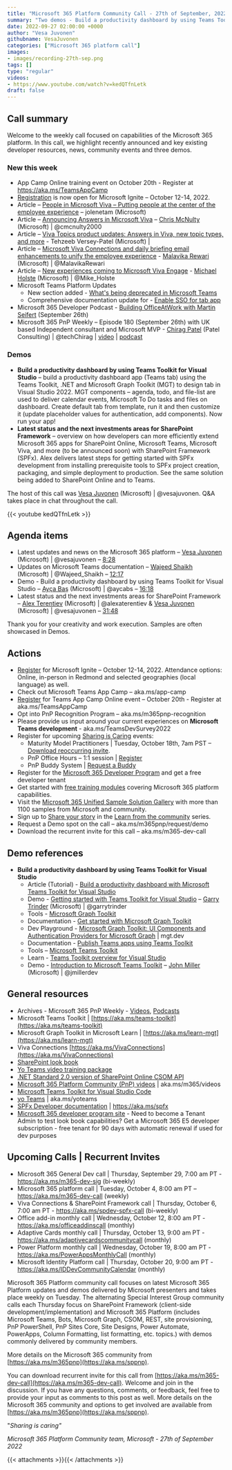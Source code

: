```yaml
---
title: "Microsoft 365 Platform Community Call - 27th of September, 2022"
summary: "Two demos - Build a productivity dashboard by using Teams Toolkit for Visual Studio, and Latest status and the next investments areas for SharePoint Framework. Registration open for Microsoft Ignite and Microsoft Teams App Camp training. Delivered 6 articles, 2 podcasts."
date: 2022-09-27 02:00:00 +0000
author: "Vesa Juvonen"
githubname: VesaJuvonen
categories: ["Microsoft 365 platform call"]
images:
- images/recording-27th-sep.png
tags: []
type: "regular"
videos:
- https://www.youtube.com/watch?v=kedQTfnLetk
draft: false
---
```


## Call summary

Welcome to the weekly call focused on capabilities of the Microsoft 365 platform.  In this call, we highlight recently announced and key existing developer resources, news, community events and three demos.

### New this week

* App Camp Online training event on October 20th - Register at <https://aka.ms/TeamsAppCamp>
* [Registration](https://ignite.microsoft.com) is now open for Microsoft Ignite – October 12-14, 2022.
* Article – [People in Microsoft Viva – Putting people at the center of the employee experience](https://techcommunity.microsoft.com/t5/microsoft-viva-blog/people-in-microsoft-viva-putting-people-at-the-center-of-the/ba-p/3633223) – jolenetam (Microsoft)
* Article – [Announcing Answers in Microsoft Viva](https://techcommunity.microsoft.com/t5/microsoft-viva-blog/announcing-answers-in-microsoft-viva/ba-p/3634288) – [Chris McNulty](https://twitter.com/cmcnulty2000) (Microsoft) \| @cmcnulty2000
* Article – [Viva Topics product updates: Answers in Viva, new topic types, and more](https://techcommunity.microsoft.com/t5/microsoft-viva-blog/viva-topics-product-updates-answers-in-viva-new-topic-types-and/ba-p/3631438) - Tehzeeb Versey-Patel (Microsoft) \|
* Article – [Microsoft Viva Connections and daily briefing email enhancements to unify the employee experience](https://techcommunity.microsoft.com/t5/microsoft-viva-blog/microsoft-viva-connections-and-daily-briefing-email-enhancements/ba-p/3633254) - [Malavika Rewari](https://twitter.com/MalavikaRewari) (Microsoft) \| @MalavikaRewari
* Article – [New experiences coming to Microsoft Viva Engage](https://techcommunity.microsoft.com/t5/microsoft-viva-blog/new-experiences-coming-to-microsoft-viva-engage/ba-p/3634273) - [Michael Holste](https://twitter.com/Mike_Holste) (Microsoft) \| @Mike_Holste
* Microsoft Teams Platform Updates
    * New section added - [What's being deprecated in Microsoft Teams](https://learn.microsoft.com/microsoftteams/platform/whats-new?pivots=dep-feature)
    * Comprehensive documentation update for - [Enable SSO for tab app](https://learn.microsoft.com/microsoftteams/platform/tabs/how-to/authentication/tab-sso-overview)
* Microsoft 365 Developer Podcast - [Building OfficeAtWork with Martin Seifert](https://www.m365devpodcast.com/e/building-officeatwork-with-martin-seifert/) (September 26th)
* Microsoft 365 PnP Weekly – Episode 180 (September 26th) with UK based Independent consultant and Microsoft MVP - [Chirag Patel](https://twitter.com/techChirag) (Patel Consulting) \| @techChirag \| [video](https://pnp.github.io/blog/microsoft-365-pnp-weekly/episode-180/) \| [podcast](https://www.podbean.com/media/share/pb-9cb9v-12d3268)

### Demos

* **Build a productivity dashboard by using Teams Toolkit for Visual Studio** – build a productivity dashboard app (Teams tab) using the Teams Toolkit, .NET and Microsoft Graph Toolkit (MGT) to design tab in Visual Studio 2022. MGT components – agenda, todo, and file-list are used to deliver calendar events, Microsoft To Do tasks and files on dashboard. Create default tab from template, run it and then customize it (update placeholder values for authentication, add components). Now run your app!
* **Latest status and the next investments areas for SharePoint Framework** – overview on how developers can more efficiently extend Microsoft 365 apps for SharePoint Online, Microsoft Teams, Microsoft Viva, and more (to be announced soon) with SharePoint Framework (SPFx). Alex delivers latest steps for getting started with SPFx development from installing prerequisite tools to SPFx project creation, packaging, and simple deployment to production. See the same solution being added to SharePoint Online and to Teams.

The host of this call was [Vesa Juvonen](https://twitter.com/vesajuvonen) (Microsoft) \| @vesajuvonen. Q&A takes place in chat throughout the call.

{{< youtube kedQTfnLetk >}}

## Agenda items

* Latest updates and news on the Microsoft 365 platform – [Vesa Juvonen](https://twitter.com/vesajuvonen) (Microsoft) \| @vesajuvonen – [8:28](https://youtu.be/kedQTfnLetk?t=508)
* Updates on Microsoft Teams documentation – [Wajeed Shaikh](https://twitter.com/Wajeed_Shaikh) (Microsoft) \| @Wajeed_Shaikh – [12:17](https://youtu.be/kedQTfnLetk?t=737)
* Demo - Build a productivity dashboard by using Teams Toolkit for Visual Studio – [Ayça Baş](https://twitter.com/aycabs) (Microsoft) \| @aycabs – [16:18](https://youtu.be/kedQTfnLetk?t=978)
* Latest status and the next investments areas for SharePoint Framework – [Alex Terentiev](https://twitter.com/alexaterentiev) (Microsoft) \| @alexaterentiev & [Vesa Juvonen](https://twitter.com/vesajuvonen) (Microsoft) \| @vesajuvonen – [31:48](https://youtu.be/kedQTfnLetk?t=1908)

Thank you for your creativity and work execution. Samples are often showcased in Demos.

## Actions

* [Register](https://ignite.microsoft.com) for Microsoft Ignite – October 12-14, 2022. Attendance options: Online, in-person in Redmond and selected geographies (local language) as well.
* Check out Microsoft Teams App Camp – aka.ms/app-camp
* [Register](https://aka.ms/TeamsAppCamp) for Teams App Camp Online event – October 20th - Register at aka.ms/TeamsAppCamp
* Opt into PnP Recognition Program – aka.ms/m365pnp-recognition
* Please provide us input around your current experiences on **Microsoft Teams development** - aka.ms/TeamsDevSurvey2022
* Register for upcoming [Sharing is Caring](https://pnp.github.io/sharing-is-caring/) events:
    * Maturity Model Practitioners \| Tuesday, October 18th, 7am PST – [Download reoccurring invite](https://aka.ms/mm4m365/invite).
    * PnP Office Hours – 1:1 session \| [Register](https://outlook.office365.com/owa/calendar/PnPSharingisCaring@warner.digital/bookings/)
    * PnP Buddy System \| [Request a Buddy](https://forms.office.com/Pages/ResponsePage.aspx?id=KtIy2vgLW0SOgZbwvQuRaXDXyCl9DkBHq4A2OG7uLpdUMjRRUVg4NElZUUJLTEY1TVVSVDJFRFpLRS4u)
* Register for the [Microsoft 365 Developer Program](https://aka.ms/m365/devprogram) and get a free developer tenant
* Get started with [free training modules](https://aka.ms/m365/dev/learn) covering Microsoft 365 platform capabilities.
* Visit the [Microsoft 365 Unified Sample Solution Gallery](https://adoption.microsoft.com/sample-solution-gallery) with more than 1100 samples from Microsoft and community.
* Sign up to [Share your story](https://aka.ms/share-your-story) in the [Learn from the community](https://aka.ms/LearnFromTheCommunity/ThisWeek) series.
* Request a Demo spot on the call – aka.ms/m365pnp/request/demo
* Download the recurrent invite for this call – aka.ms/m365-dev-call

## Demo references

* **Build a productivity dashboard by using Teams Toolkit for Visual Studio**
    * Article (Tutorial) - [Build a productivity dashboard with Microsoft Teams Toolkit for Visual Studio](https://devblogs.microsoft.com/microsoft365dev/build-a-productivity-dashboard-with-microsoft-teams-toolkit-for-visual-studio)
    * Demo - [Getting started with Teams Toolkit for Visual Studio](https://youtu.be/qFxLUagga80?t=1310) – [Garry Trinder](https://twitter.com/garrytrinder) (Microsoft) \| @garrytrinder
    * Tools - [Microsoft Graph Toolkit](https://github.com/microsoftgraph/microsoft-graph-toolkit)
    * Documentation - [Get started with Microsoft Graph Toolkit](https://learn.microsoft.com/graph/toolkit/get-started/overview)
    * Dev Playground - [Microsoft Graph Toolkit: UI Components and Authentication Providers for Microsoft Graph](https://mgt.dev/?path=/story/overview--page) \| mgt.dev
    * Documentation - [Publish Teams apps using Teams Toolkit](https://learn.microsoft.com/microsoftteams/platform/toolkit/publish)
    * Tools – [Microsoft Teams Toolkit](https://github.com/OfficeDev/TeamsFx)
    * Learn - [Teams Toolkit overview for Visual Studio](https://learn.microsoft.com/microsoftteams/platform/toolkit/teams-toolkit-overview-visual-studio)
    * Demo - [Introduction to Microsoft Teams Toolkit](https://youtu.be/DF7rR0TxcZ4?t=1597) – [John Miller](https://twitter.com/jmillerdev) (Microsoft) \| @jmillerdev

## General resources

* Archives - Microsoft 365 PnP Weekly - [Videos](https://www.youtube.com/playlist?list=PLR9nK3mnD-OVYI-St_CBiFfuL4CZbBpkC), [Podcasts](https://pnpweekly.podbean.com/)
* Microsoft Teams Toolkit | [https://aka.ms/teams-toolkit](https://aka.ms/teams-toolkit)
* Microsoft Graph Toolkit in Microsoft Learn | [https://aka.ms/learn-mgt](https://aka.ms/learn-mgt)
* Viva Connections [https://aka.ms/VivaConnections](https://aka.ms/VivaConnections)
* [SharePoint look book](https://lookbook.microsoft.com/?WT.mc_id=m365-24198-cxa)
* [Yo Teams video training package](https://aka.ms/yoteams-training)
* [.NET Standard 2.0 version of SharePoint Online CSOM API](https://developer.microsoft.com/microsoft-365/blogs/net-standard-version-of-sharepoint-online-csom-apis?WT.mc_id=m365-24198-cxa)
* [Microsoft 365 Platform Community (PnP) videos](https://aka.ms/m365/videos) | aka.ms/m365/videos
* [Microsoft Teams Toolkit for Visual Studio Code](https://marketplace.visualstudio.com/items?itemName=TeamsDevApp.ms-teams-vscode-extension)
* [yo Teams](https://aka.ms/yoteams) | aka.ms/yoteams
* [SPFx Developer documentation](https://aka.ms/spfx) | <https://aka.ms/spfx>
* [Microsoft 365 developer program site](https://developer.microsoft.com/office/dev-program?WT.mc_id=m365-24198-cxa) - Need to become a Tenant Admin to test look book capabilities? Get a Microsoft 365 E5 developer subscription - free tenant for 90 days with automatic renewal if used for dev purposes

## Upcoming Calls | Recurrent Invites

* Microsoft 365 General Dev call \| Thursday, September 29, 7:00 am PT - <https://aka.ms/m365-dev-sig> (bi-weekly)
* Microsoft 365 platform call \| Tuesday, October 4, 8:00 am PT – <https://aka.ms/m365-dev-call> (weekly)
* Viva Connections & SharePoint Framework call \| Thursday, October 6, 7:00 am PT - <https://aka.ms/spdev-spfx-call> (bi-weekly)
* Office add-in monthly call \| Wednesday, October 12, 8:00 am PT - <https://aka.ms/officeaddinscall> (monthly)
* Adaptive Cards monthly call \| Thursday, October 13, 9:00 am PT - <https://aka.ms/adaptivecardscommunitycall> (monthly)
* Power Platform monthly call \| Wednesday, October 19, 8:00 am PT - <https://aka.ms/PowerAppsMonthlyCall> (monthly)
* Microsoft Identity Platform call \| Thursday, October 20, 9:00 am PT - <https://aka.ms/IDDevCommunityCalendar> (monthly)

Microsoft 365 Platform community call focuses on latest Microsoft 365 Platform updates and demos delivered by Microsoft presenters and takes place weekly on Tuesday.  The alternating Special Interest Group community calls each Thursday focus on SharePoint Framework (client-side development/implementation) and Microsoft 365 Platform (includes Microsoft Teams, Bots, Microsoft Graph, CSOM, REST, site provisioning, PnP PowerShell, PnP Sites Core, Site Designs, Power Automate, PowerApps, Column Formatting, list formatting, etc. topics.) with demos commonly delivered by community members.

More details on the Microsoft 365 community from [https://aka.ms/m365pnp](https://aka.ms/sppnp).

You can download recurrent invite for this call from [https://aka.ms/m365-dev-call](https://aka.ms/m365-dev-call).  Welcome and join in the discussion. If you have any questions, comments, or feedback, feel free to provide your input as comments to this post as well. More details on the Microsoft 365 community and options to get involved are available from [https://aka.ms/m365pnp](https://aka.ms/sppnp).


&quot;_Sharing is caring&quot;_

_Microsoft 365 Platform Community team, Microsoft - 27th of September 2022_

{{< attachments >}}{{< /attachments >}}
